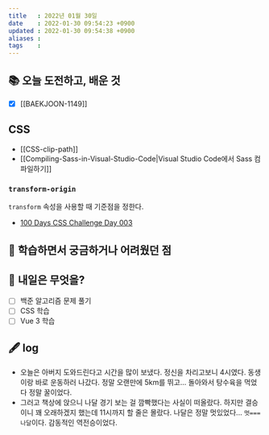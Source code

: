 ```yaml
---
title   : 2022년 01월 30일 
date    : 2022-01-30 09:54:23 +0900
updated : 2022-01-30 09:54:38 +0900
aliases : 
tags    : 
---
```

## 📚 오늘 도전하고, 배운 것
- [x] [[BAEKJOON-1149]]

## CSS
- [[CSS-clip-path]]
- [[Compiling-Sass-in-Visual-Studio-Code|Visual Studio Code에서 Sass 컴파일하기]]
### `transform-origin`
`transform` 속성을 사용할 때 기준점을 정한다.   
- [100 Days CSS Challenge Day 003](https://codepen.io/padosum/pen/zYPvJwR)

## 🤔 학습하면서 궁금하거나 어려웠던 점 

## 🌅 내일은 무엇을?
- [ ] 백준 알고리즘 문제 풀기
- [ ] CSS 학습
- [ ] Vue 3 학습

## 🖋 log
- 오늘은 아버지 도와드린다고 시간을 많이 보냈다. 정신을 차리고보니 4시였다. 동생이랑 바로 운동하러 나갔다. 정말 오랜만에 5km를 뛰고... 돌아와서 탕수육을 먹었다 정말 꿀이었다.  
- 그러고 책상에 앉으니 나달 경기 보는 걸 깜빡했다는 사실이 떠올랐다. 하지만 결승이니 꽤 오래하겠지 했는데 11시까지 할 줄은 몰랐다. 나달은 정말 멋있었다...  `멋===나달`이다. 감동적인 역전승이었다.  

